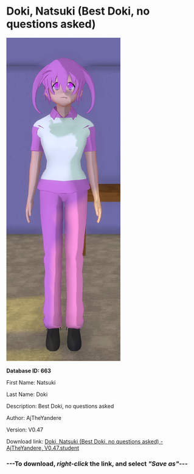 # Doki, Natsuki (Best Doki, no questions asked)

<img src="https://raw.githubusercontent.com/Arbiter1223/Daigaku-Gurashi-Custom-Students/master/Students/Files/Doki%2C%20Natsuki%20(Best%20Doki%2C%20no%20questions%20asked).png" title="Doki, Natsuki (Best Doki, no questions asked) - AjTheYandere, V0.47">

**Database ID: 663**

First Name: Natsuki

Last Name: Doki

Description: Best Doki, no questions asked

Author: AjTheYandere

Version: V0.47

Download link: <a href="https://raw.githubusercontent.com/Arbiter1223/Daigaku-Gurashi-Custom-Students/master/Students/Files/Doki%2C%20Natsuki%20(Best%20Doki%2C%20no%20questions%20asked)%20-%20AjTheYandere%2C%20V0.47.student">Doki, Natsuki (Best Doki, no questions asked) - AjTheYandere, V0.47.student</a>

### ---**To download, _right-click_ the link, and select _"Save as"_**---
